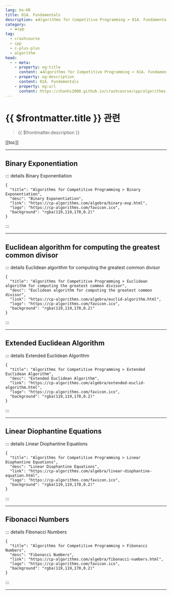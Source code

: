 ```yaml
---
lang: ko-KR
title: 01A. Fundamentals
description: ➕Algorithms for Competitive Programming > 01A. Fundamentals
category:
  - ➕cpp
tag: 
  - crashcourse
  - cpp
  - c-plus-plus
  - algorithm
head:
  - - meta:
    - property: og:title
      content: ➕Algorithms for Competitive Programming > 01A. Fundamentals
    - property: og:description
      content: 01A. Fundamentals
    - property: og:url
      content: https://chanhi2000.github.io/crashcourse/cpp/algorithms-for-competitive-programming/01-algebra/01A.html
---
```


# {{ $frontmatter.title }} 관련

> {{ $frontmatter.description }}

[[toc]]

---

## Binary Exponentiation

::: details Binary Exponentiation

```component VPCard
{
  "title": "Algorithms for Competitive Programming > Binary Exponentiation",
  "desc": "Binary Exponentiation",
  "link": "https://cp-algorithms.com/algebra/binary-exp.html",
  "logo": "https://cp-algorithms.com/favicon.ico",
  "background": "rgba(119,119,170,0.2)"
}
```

:::

---

## Euclidean algorithm for computing the greatest common divisor

::: details Euclidean algorithm for computing the greatest common divisor

```component VPCard
{
  "title": "Algorithms for Competitive Programming > Euclidean algorithm for computing the greatest common divisor",
  "desc": "Euclidean algorithm for computing the greatest common divisor",
  "link": "https://cp-algorithms.com/algebra/euclid-algorithm.html",
  "logo": "https://cp-algorithms.com/favicon.ico",
  "background": "rgba(119,119,170,0.2)"
}
```

:::

---

## Extended Euclidean Algorithm

::: details Extended Euclidean Algorithm

```component VPCard
{
  "title": "Algorithms for Competitive Programming > Extended Euclidean Algorithm",
  "desc": "Extended Euclidean Algorithm",
  "link": "https://cp-algorithms.com/algebra/extended-euclid-algorithm.html",
  "logo": "https://cp-algorithms.com/favicon.ico",
  "background": "rgba(119,119,170,0.2)"
}
```

:::

---

## Linear Diophantine Equations

::: details Linear Diophantine Equations

```component VPCard
{
  "title": "Algorithms for Competitive Programming > Linear Diophantine Equations",
  "desc": "Linear Diophantine Equations",
  "link": "https://cp-algorithms.com/algebra/linear-diophantine-equation.html",
  "logo": "https://cp-algorithms.com/favicon.ico",
  "background": "rgba(119,119,170,0.2)"
}
```

:::

---

## Fibonacci Numbers

::: details Fibonacci Numbers

```component VPCard
{
  "title": "Algorithms for Competitive Programming > Fibonacci Numbers",
  "desc": "Fibonacci Numbers",
  "link": "https://cp-algorithms.com/algebra/fibonacci-numbers.html",
  "logo": "https://cp-algorithms.com/favicon.ico",
  "background": "rgba(119,119,170,0.2)"
}
```

:::

---

<TagLinks />